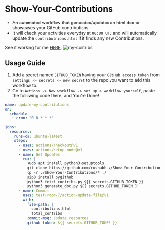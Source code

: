 # Show-Your-Contributions
- An automated workflow that generates/updates an html doc to showcases your GitHub contributions.
- It will check your activities everyday at `00:00 UTC` and will automatically update the `contributrions.html` if it finds any new Contributions.

See it working for me [HERE](https://rushabh-v.github.io/contributions.html).
![my-contribs](https://rushabh-v.github.io/images/my-contribs.png)

## Usage Guide
1. Add a secret named `GITHUB_TOKEN` having your `GitHub access token` from `settings -> secrets -> new secret` to the repo you want to add this workflow to.
2. Go to `Actions -> New workflow -> set up a workflow yourself`, paste the following code there, and You're Done!

```yml
name: update-my-contributions
on:
  schedule:
   - cron: "0 0 * * *"

jobs:
  resources:
    runs-on: ubuntu-latest
    steps:
      - uses: actions/checkout@v1
      - uses: actions/setup-node@v1
      - name: Get Updates
        run: |
          sudo apt install python3-setuptools
          git clone https://github.com/rushabh-v/Show-Your-Contributions
          cp -r ./Show-Your-Contributions/* ./
          pip3 install pygithub
          python3 fetch_contribs.py ${{ secrets.GITHUB_TOKEN }}
          python3 generate_doc.py ${{ secrets.GITHUB_TOKEN }}
      - name: Commit
        uses: test-room-7/action-update-file@v1
        with:
          file-path: |
            contributions.html
            total_contribs
          commit-msg: Update resources
          github-token: ${{ secrets.GITHUB_TOKEN }}

```
